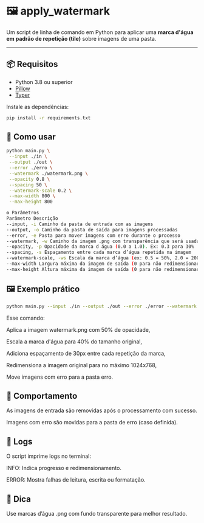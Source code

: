 # 🖼️ apply_watermark

Um script de linha de comando em Python para aplicar uma **marca d'água em padrão de repetição (tile)** sobre imagens de uma pasta.

---

## 📦 Requisitos

- Python 3.8 ou superior
- [Pillow](https://pypi.org/project/Pillow/)
- [Typer](https://pypi.org/project/typer/)

Instale as dependências:

```bash
pip install -r requirements.txt
```

## 🚀 Como usar

```bash
python main.py \
 --input ./in \
 --output ./out \
 --error ./erro \
 --watermark ./watermark.png \
 --opacity 0.8 \
 --spacing 50 \
 --watermark-scale 0.2 \
 --max-width 800 \
 --max-height 800
```

```bash
⚙️ Parâmetros
Parâmetro Descrição
--input, -i Caminho da pasta de entrada com as imagens
--output, -o Caminho da pasta de saída para imagens processadas
--error, -e Pasta para mover imagens com erro durante o processo
--watermark, -w Caminho da imagem .png com transparência que será usada como marca d’água
--opacity, -p Opacidade da marca d água (0.0 a 1.0). Ex: 0.3 para 30%
--spacing, -s Espaçamento entre cada marca d’água repetida na imagem
--watermark-scale, -ws Escala da marca d’água (ex: 0.5 = 50%, 2.0 = 200%)
--max-width Largura máxima da imagem de saída (0 para não redimensionar)
--max-height Altura máxima da imagem de saída (0 para não redimensionar)
```

## 🖼️ Exemplo prático

```bash
python main.py --input ./in --output ./out --error ./error --watermark ./watermark.png --opacity 0.8 --spacing 50 --watermark-scale 0.2  --max-width 1024 --max-height 768
```

Esse comando:

Aplica a imagem watermark.png com 50% de opacidade,

Escala a marca d'água para 40% do tamanho original,

Adiciona espaçamento de 30px entre cada repetição da marca,

Redimensiona a imagem original para no máximo 1024x768,

Move imagens com erro para a pasta erro.

## 🧼 Comportamento

As imagens de entrada são removidas após o processamento com sucesso.

Imagens com erro são movidas para a pasta de erro (caso definida).

## 🧪 Logs

O script imprime logs no terminal:

INFO: Indica progresso e redimensionamento.

ERROR: Mostra falhas de leitura, escrita ou formatação.

## 🧊 Dica

Use marcas d’água .png com fundo transparente para melhor resultado.
